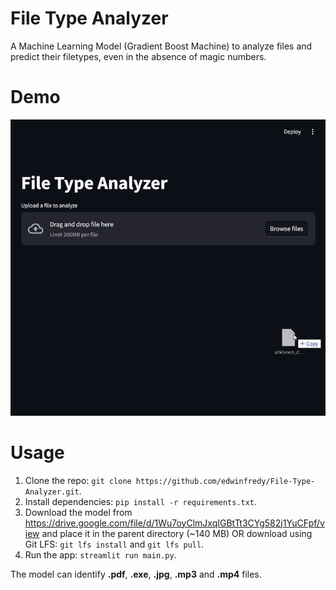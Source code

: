 # File Type Analyzer
A Machine Learning Model (Gradient Boost Machine) to analyze files and predict their filetypes, even in the absence of magic numbers.

# Demo

![Demo GIF](https://github.com/edwinfredy/File-Type-Analyzer/blob/main/Media/demo.gif)

# Usage

1. Clone the repo: `git clone https://github.com/edwinfredy/File-Type-Analyzer.git`.
2. Install dependencies: `pip install -r requirements.txt`.
3. Download the model from https://drive.google.com/file/d/1Wu7oyClmJxqIGBtTt3CYg582j1YuCFpf/view and place it in the parent directory (~140 MB) OR download using Git LFS: `git lfs install` and `git lfs pull`.
4. Run the app: `streamlit run main.py`.

The model can identify **.pdf**, **.exe**, **.jpg**, **.mp3** and **.mp4** files.
